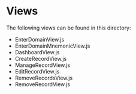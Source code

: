 # Views
The following views can be found in this directory:

- EnterDomainView.js
- EnterDomainMnemonicView.js
- DashboardView.js
- CreateRecordView.js
- ManageRecordView.js
- EditRecordView.js
- RemoveRecordsView.js
- RemoveRecordView.js
